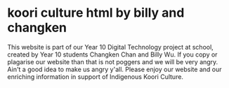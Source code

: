 # koori culture html by billy and changken
This website is part of our Year 10 Digital Technology project at school, created by Year 10 students Changken Chan and Billy Wu.
If you copy or plagarise our website than that is not poggers and we will be very angry. Ain't a good idea to make us angry y'all.
Please enjoy our website and our enriching information in support of Indigenous Koori Culture.
